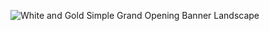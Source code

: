 ![White and Gold Simple Grand Opening Banner Landscape](https://user-images.githubusercontent.com/120292944/206886808-1533b36e-b525-4b39-baa8-a5f3eeb36b63.png)
